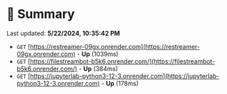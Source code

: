 # 📖 Summary
Last updated: **5/22/2024, 10:35:42 PM**

- `GET` [https://restreamer-09gx.onrender.com](https://restreamer-09gx.onrender.com) - **Up** (1039ms)
- `GET` [https://filestreambot-b5k6.onrender.com/](https://filestreambot-b5k6.onrender.com/) - **Up** (384ms)
- `GET` [https://jupyterlab-python3-12-3.onrender.com](https://jupyterlab-python3-12-3.onrender.com) - **Up** (178ms)

